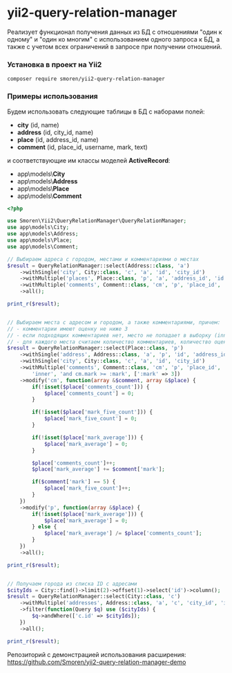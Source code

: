 # yii2-query-relation-manager
Реализует функционал получения данных из БД с отношениями "один к одному" и "один ко многим" с использованием одного 
запроса к БД, а также с учетом всех ограничений в запросе при получении отношений.

### Установка в проект на Yii2
```
composer require smoren/yii2-query-relation-manager
```

### Примеры использования

Будем использовать следующие таблицы в БД с наборами полей:

 - **city** (id, name)
 - **address** (id, city_id, name)
 - **place** (id, address_id, name)
 - **comment** (id, place_id, username, mark, text)

и соответствующие им классы моделей **ActiveRecord**:
 - app\models\\**City**
 - app\models\\**Address**
 - app\models\\**Place**
 - app\models\\**Comment**

```php
<?php

use Smoren\Yii2\QueryRelationManager\QueryRelationManager;
use app\models\City;
use app\models\Address;
use app\models\Place;
use app\models\Comment;

// Выбираем адреса с городом, местами и комментариями о местах
$result = QueryRelationManager::select(Address::class, 'a')
    ->withSingle('city', City::class, 'c', 'a', 'id', 'city_id')
    ->withMultiple('places', Place::class, 'p', 'a', 'address_id', 'id')
    ->withMultiple('comments', Comment::class, 'cm', 'p', 'place_id', 'id')
    ->all();

print_r($result);


// Выбираем места с адресом и городом, а также комментариями, причем:
// - комментарии имеют оценку не ниже 3
// - если подходящих комментариев нет, место не попадает в выборку (inner join)
// - для каждого места считаем количество комментариев, количество оценок "5" и среднюю оценку среди оценок не ниже 3
$result = QueryRelationManager::select(Place::class, 'p')
    ->withSingle('address', Address::class, 'a', 'p', 'id', 'address_id')
    ->withSingle('city', City::class, 'c', 'a', 'id', 'city_id')
    ->withMultiple('comments', Comment::class, 'cm', 'p', 'place_id', 'id',
        'inner', 'and cm.mark >= :mark', [':mark' => 3])
    ->modify('cm', function(array &$comment, array &$place) {
        if(!isset($place['comments_count'])) {
            $place['comments_count'] = 0;
        }

        if(!isset($place['mark_five_count'])) {
            $place['mark_five_count'] = 0;
        }

        if(!isset($place['mark_average'])) {
            $place['mark_average'] = 0;
        }

        $place['comments_count']++;
        $place['mark_average'] += $comment['mark'];

        if($comment['mark'] == 5) {
            $place['mark_five_count']++;
        }
    })
    ->modify('p', function(array &$place) {
        if(!isset($place['mark_average'])) {
            $place['mark_average'] = 0;
        } else {
            $place['mark_average'] /= $place['comments_count'];
        }
    })
    ->all();

print_r($result);


// Получаем города из списка ID с адресами
$cityIds = City::find()->limit(2)->offset(1)->select('id')->column();
$result = QueryRelationManager::select(City::class, 'c')
    ->withMultiple('addresses', Address::class, 'a', 'c', 'city_id', 'id')
    ->filter(function(Query $q) use ($cityIds) {
        $q->andWhere(['c.id' => $cityIds]);
    })
    ->all();

print_r($result);

```

Репозиторий с демонстрацией использования расширения: https://github.com/Smoren/yii2-query-relation-manager-demo
